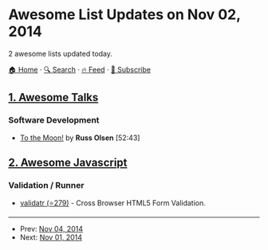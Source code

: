 # Awesome List Updates on Nov 02, 2014

2 awesome lists updated today.

[🏠 Home](/README.md) · [🔍 Search](https://www.trackawesomelist.com/search/) · [🔥 Feed](https://www.trackawesomelist.com/rss.xml) · [📮 Subscribe](https://trackawesomelist.us17.list-manage.com/subscribe?u=d2f0117aa829c83a63ec63c2f&id=36a103854c)



## [1. Awesome Talks](/content/JanVanRyswyck/awesome-talks/README.md)

### Software Development

*   [To the Moon!](https://www.youtube.com/watch?v=4Sso4HtvJsw) by **Russ Olsen** \[52:43]

## [2. Awesome Javascript](/content/sorrycc/awesome-javascript/README.md)

### Validation / Runner

*   [validatr (⭐279)](https://github.com/jaymorrow/validatr/) - Cross Browser HTML5 Form Validation.

---

- Prev: [Nov 04, 2014](/content/2014/11/04/README.md)
- Next: [Nov 01, 2014](/content/2014/11/01/README.md)